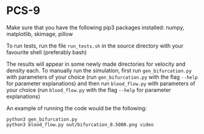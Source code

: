 # PCS-9

Make sure that you have the following pip3 packages installed: numpy, matplotlib, skimage, pillow

To run tests, run the file `run_tests.sh` in the source directory with your favourite shell (preferably bash)

The results will appear in some newly made directories for velocity and density each. To manually run the simulation, first run `gen_bifurcation.py` with parameters of your choice (run `gen_bifurcation.py` with the flag `--help` for parameter explanations) and then run `blood_flow.py` with parameters of your choice (run `blood_flow.py` with the flag `--help` for parameter explanations)

An example of running the code would be the following:

```
python3 gen_bifurcation.py
python3 blood_flow.py out/bifurcation_0.5000.png video
```

